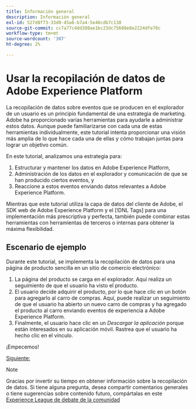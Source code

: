 ```yaml
---
title: Información general
description: Información general
exl-id: 527d8f73-33d0-45a6-b7a4-5e46cdb7c138
source-git-commit: cc7a77c4dd380ae1bc23dc75608e8e2224dfe78c
workflow-type: tm+mt
source-wordcount: '307'
ht-degree: 2%

---
```


# Usar la recopilación de datos de Adobe Experience Platform

La recopilación de datos sobre eventos que se producen en el explorador de un usuario es un principio fundamental de una estrategia de marketing. Adobe ha proporcionado varias herramientas para ayudarle a administrar estos datos. Aunque puede familiarizarse con cada una de estas herramientas individualmente, este tutorial intenta proporcionar una visión más amplia de lo que hace cada una de ellas y cómo trabajan juntas para lograr un objetivo común.

En este tutorial, analizamos una estrategia para:

1. Estructurar y mantener los datos en Adobe Experience Platform,
1. Administración de los datos en el explorador y comunicación de que se han producido ciertos eventos, y
1. Reaccione a estos eventos enviando datos relevantes a Adobe Experience Platform.

Mientras que este tutorial utiliza la capa de datos del cliente de Adobe, el SDK web de Adobe Experience Platform y el [!DNL Tags] para una implementación más prescriptiva y perfecta, también puede combinar estas herramientas con herramientas de terceros o internas para obtener la máxima flexibilidad.

## Escenario de ejemplo

Durante este tutorial, se implementa la recopilación de datos para una página de producto sencilla en un sitio de comercio electrónico:

1. La página del producto se carga en el explorador. Aquí realiza un seguimiento de que el usuario ha visto el producto.
1. El usuario decide adquirir el producto, por lo que hace clic en un botón para agregarlo al carro de compras. Aquí, puede realizar un seguimiento de que el usuario ha abierto un nuevo carro de compras y ha agregado el producto al carro enviando eventos de experiencia a Adobe Experience Platform.
1. Finalmente, el usuario hace clic en un _Descargar la aplicación_ porque están interesados en su aplicación móvil. Rastrea que el usuario ha hecho clic en el vínculo.

¡Empecemos!

[Siguiente: ](structuring-your-data.md)

>[!NOTE]
>
>Gracias por invertir su tiempo en obtener información sobre la recopilación de datos. Si tiene alguna pregunta, desea compartir comentarios generales o tiene sugerencias sobre contenido futuro, compártalas en este [Experience League de debate de la comunidad](https://experienceleaguecommunities.adobe.com/t5/adobe-experience-platform-launch/tutorial-discussion-use-adobe-experience-platform-data/m-p/543877)
